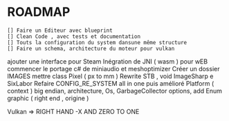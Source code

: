 # ROADMAP

    [] Faire un Editeur avec blueprint
    [] Clean Code , avec tests et documentation
    [] Touts la configuration du system dansune même structure
    [] Faire un schema, architecture du moteur pour vulkan

ajouter une interface pour Steam 
Inégration de JNI ( wasm ) pour wEB
commencer le portage c# de miniaudio et meshoptimizer 
Créer un dossier IMAGES
    mettre class Pixel ( px to mm )
    Rewrite STB , void ImageSharp e SixLabor
Refaire CONFIG_RE_SYSTEM  all in one
    puis amélioré Platform ( context ) big endian, architecture, Os, GarbageCollector options, add Enum graphic ( right end , origine )


Vulkan => RIGHT HAND -X AND ZERO TO ONE 